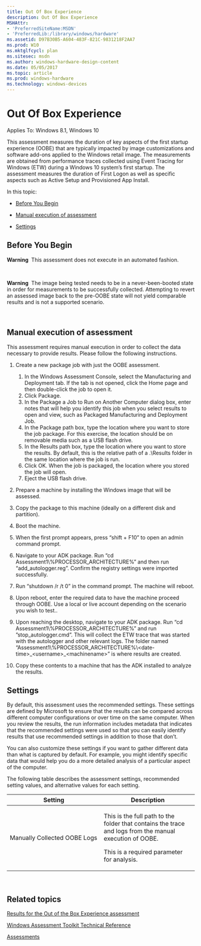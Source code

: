 ```yaml
---
title: Out Of Box Experience
description: Out Of Box Experience
MSHAttr:
- 'PreferredSiteName:MSDN'
- 'PreferredLib:/library/windows/hardware'
ms.assetid: D97B30B5-A604-483F-821C-9831218F2AA7
ms.prod: W10
ms.mktglfcycl: plan
ms.sitesec: msdn
ms.author: windows-hardware-design-content
ms.date: 05/05/2017
ms.topic: article
ms.prod: windows-hardware
ms.technology: windows-devices
---
```


# Out Of Box Experience


Applies To: Windows 8.1, Windows 10

This assessment measures the duration of key aspects of the first startup experience (OOBE) that are typically impacted by image customizations and software add-ons applied to the Windows retail image. The measurements are obtained from performance traces collected using Event Tracing for Windows (ETW) during a Windows 10 system’s first startup. The assessment measures the duration of First Logon as well as specific aspects such as Active Setup and Provisioned App Install.

In this topic:

-   [Before You Begin](#beforebegin)

-   [Manual execution of assessment](#bkmk-streamingworkloads)

-   [Settings](#settings)

## <a href="" id="beforebegin"></a>Before You Begin


**Warning**  This assessment does not execute in an automated fashion.

 

**Warning**  The image being tested needs to be in a never-been-booted state in order for measurements to be successfully collected. Attempting to revert an assessed image back to the pre-OOBE state will not yield comparable results and is not a supported scenario.

 

## <a href="" id="bkmk-streamingworkloads"></a>Manual execution of assessment


This assessment requires manual execution in order to collect the data necessary to provide results. Please follow the following instructions.

1.  Create a new package job with just the OOBE assessment.
    1.  In the Windows Assessment Console, select the Manufacturing and Deployment tab. If the tab is not opened, click the Home page and then double-click the job to open it.
    2.  Click Package.
    3.  In the Package a Job to Run on Another Computer dialog box, enter notes that will help you identify this job when you select results to open and view, such as Packaged Manufacturing and Deployment Job.
    4.  In the Package path box, type the location where you want to store the job package. For this exercise, the location should be on removable media such as a USB flash drive.
    5.  In the Results path box, type the location where you want to store the results. By default, this is the relative path of a .\\Results folder in the same location where the job is run.
    6.  Click OK. When the job is packaged, the location where you stored the job will open.
    7.  Eject the USB flash drive.

2.  Prepare a machine by installing the Windows image that will be assessed.
3.  Copy the package to this machine (ideally on a different disk and partition).
4.  Boot the machine.
5.  When the first prompt appears, press “shift + F10” to open an admin command prompt.
6.  Navigate to your ADK package. Run “cd Assessment1\\%PROCESSOR\_ARCHITECTURE%” and then run “add\_autologger.reg”. Confirm the registry settings were imported successfully.
7.  Run “shutdown /r /t 0” in the command prompt. The machine will reboot.
8.  Upon reboot, enter the required data to have the machine proceed through OOBE. Use a local or live account depending on the scenario you wish to test..
9.  Upon reaching the desktop, navigate to your ADK package. Run “cd Assessment1\\%PROCESSOR\_ARCHITECTURE%” and run ”stop\_autologger.cmd”. This will collect the ETW trace that was started with the autologger and other relevant logs. The folder named “Assessment1\\%PROCESSOR\_ARCHITECTURE%\\&lt;date-time&gt;\_&lt;username&gt;\_&lt;machinename&gt;” is where results are created.
10. Copy these contents to a machine that has the ADK installed to analyze the results.

## Settings


By default, this assessment uses the recommended settings. These settings are defined by Microsoft to ensure that the results can be compared across different computer configurations or over time on the same computer. When you review the results, the run information includes metadata that indicates that the recommended settings were used so that you can easily identify results that use recommended settings in addition to those that don’t.

You can also customize these settings if you want to gather different data than what is captured by default. For example, you might identify specific data that would help you do a more detailed analysis of a particular aspect of the computer.

The following table describes the assessment settings, recommended setting values, and alternative values for each setting.

<table>
<colgroup>
<col width="50%" />
<col width="50%" />
</colgroup>
<thead>
<tr class="header">
<th>Setting</th>
<th>Description</th>
</tr>
</thead>
<tbody>
<tr class="odd">
<td><p>Manually Collected OOBE Logs</p></td>
<td><p>This is the full path to the folder that contains the trace and logs from the manual execution of OOBE.</p>
<p>This is a required parameter for analysis.</p></td>
</tr>
</tbody>
</table>

 

## Related topics


[Results for the Out of the Box Experience assessment](results-for-the-out-of-box-experience-assessment.md)

[Windows Assessment Toolkit Technical Reference](windows-assessment-toolkit-technical-reference.md)

[Assessments](assessments.md)

 

 







